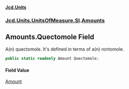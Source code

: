 #### [Jcd.Units](index.md 'index')
### [Jcd.Units.UnitsOfMeasure.SI](Jcd.Units.UnitsOfMeasure.SI.md 'Jcd.Units.UnitsOfMeasure.SI').[Amounts](Jcd.Units.UnitsOfMeasure.SI.Amounts.md 'Jcd.Units.UnitsOfMeasure.SI.Amounts')

## Amounts.Quectomole Field

A(n) quectomole. It's defined in terms of a(n) rontomole.

```csharp
public static readonly Amount Quectomole;
```

#### Field Value
[Amount](Jcd.Units.UnitTypes.Amount.md 'Jcd.Units.UnitTypes.Amount')